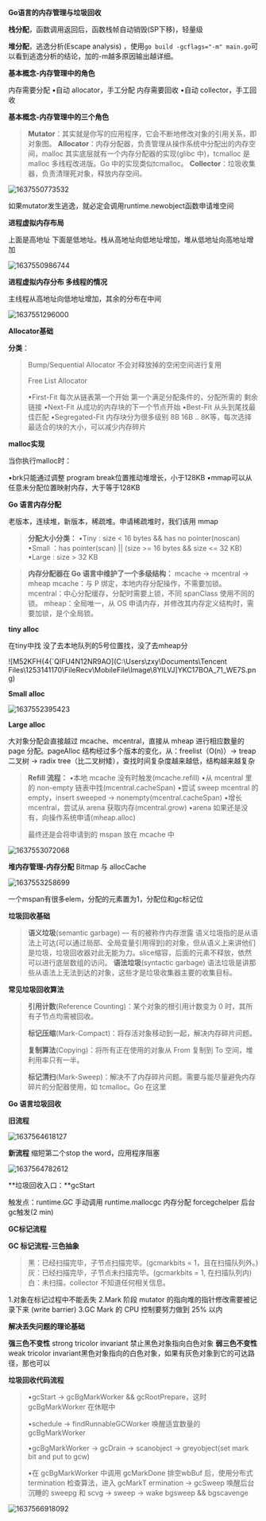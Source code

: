 **Go语⾔的内存管理与垃圾回收**

**栈分配**，函数调⽤返回后，函数栈帧⾃动销毁(SP下移)，轻量级

**堆分配**，逃逸分析(Escape analysis) ，使用`go build -gcflags="-m" main.go`可以看到逃逸分析的结论，加的-m越多原因输出越详细。



**基本概念-内存管理中的⻆⾊**

内存需要分配	•⾃动 allocator，⼿⼯分配
内存需要回收	•⾃动 collector，⼿⼯回收



**基本概念-内存管理中的三个⻆⾊**

> **Mutator**：其实就是你写的应⽤程序，它会不断地修改对象的引⽤关系，即对象图。
> **Allocator**：内存分配器，负责管理从操作系统中分配出的内存空间，malloc 其实底层就有⼀个内存分配器的实现(glibc 中)，tcmalloc 是 malloc 多线程改进版。Go 中的实现类似tcmalloc。
> **Collector**：垃圾收集器，负责清理死对象，释放内存空间。

![1637550773532](F:\markdown笔记\Go高级工程师实战\image\1637550773532.png)

如果mutator发生逃逸，就必定会调用runtime.newobject函数申请堆空间



**进程虚拟内存布局**

上面是高地址 下面是低地址。栈从高地址向低地址增加，堆从低地址向高地址增加

![1637550986744](F:\markdown笔记\Go高级工程师实战\image\1637550986744.png)

**进程虚拟内存分布 多线程的情况**

主线程从高地址向低地址增加，其余的分布在中间

![1637551296000](F:\markdown笔记\Go高级工程师实战\image\1637551296000.png)



**Allocator基础**

**分类**：

> Bump/Sequential Allocator	不会对释放掉的空闲空间进行复用
>
> Free List Allocator
>
> •First-Fit  每次从链表第一个开始 第一个满足分配条件的，分配所需的 剩余链接
> •Next-Fit 从成功的内存块的下一个节点开始
> •Best-Fit 从头到尾找最佳匹配
> •Segregated-Fit  内存块分为很多级别 8B 16B .. 8K等，每次选择最适合的块的大小，可以减少内存碎片



**malloc实现**

当你执⾏malloc时：

•brk只能通过调整 program break位置推动堆增⻓，小于128KB
•mmap可以从任意未分配位置映射内存，大于等于128KB

**Go 语⾔内存分配**

⽼版本，连续堆，新版本，稀疏堆。申请稀疏堆时，我们该⽤ mmap

> **分配⼤⼩分类：**
> •Tiny : size < 16 bytes && has no pointer(noscan)
> •Small ：has pointer(scan) || (size >= 16 bytes && size <= 32 KB)
> •Large : size > 32 KB

> **内存分配器在 Go 语⾔中维护了⼀个多级结构：**
> mcache -> mcentral -> mheap
> mcache：与 P 绑定，本地内存分配操作，不需要加锁。
> mcentral：中⼼分配缓存，分配时需要上锁，不同 spanClass 使⽤不同的锁。
> mheap：全局唯⼀，从 OS 申请内存，并修改其内存定义结构时，需要加锁，是个全局锁。

**tiny alloc**

在tiny中找 没了去本地队列的5号位置找，没了去mheap分

![M52KFH{4{`QIFU4N12NR9AO](C:\Users\zxy\Documents\Tencent Files\1253141170\FileRecv\MobileFile\Image\8YILVJ]YKC17BOA_71_WE7S.png)

**Small alloc**

![1637552395423](F:\markdown笔记\Go高级工程师实战\image\1637552395423.png)

**Large alloc**

⼤对象分配会直接越过 mcache、mcentral，直接从 mheap 进⾏相应数量的 page 分配。pageAlloc 结构经过多个版本的变化，从：freelist（O(n)）-> treap 二叉树 -> radix tree（比二叉树矮），查找时间复杂度越来越低，结构越来越复杂

> **Refill 流程：**
> •本地 mcache 没有时触发(mcache.refill)
> •从 mcentral ⾥的 non-empty 链表中找(mcentral.cacheSpan)
> •尝试 sweep mcentral 的 empty，insert sweeped -> nonempty(mcentral.cacheSpan)
> •增⻓ mcentral，尝试从 arena 获取内存(mcentral.grow)
> •arena 如果还是没有，向操作系统申请(mheap.alloc)
>
> 最终还是会将申请到的 mspan 放在 mcache 中

![1637553072068](F:\markdown笔记\Go高级工程师实战\image\1637553072068.png)

**堆内存管理-内存分配**
Bitmap 与 allocCache

![1637553258699](F:\markdown笔记\Go高级工程师实战\image\1637553258699.png)

一个mspan有很多elem，分配的元素置为1，分配位和gc标记位



**垃圾回收基础**

> **语义垃圾**(semantic garbage)  — 有的被称作内存泄露
> 语义垃圾指的是从语法上可达(可以通过局部、全局变量引⽤得到)的对象，但从语义上来讲他们是垃圾，垃圾回收器对此⽆能为⼒。slice缩容，后面的元素不释放，依然可以进行底层数组的访问。
> **语法垃圾**(syntactic garbage)
> 语法垃圾是讲那些从语法上⽆法到达的对象，这些才是垃圾收集器主要的收集⽬标。



**常⻅垃圾回收算法**

> **引⽤计数**(Reference Counting)：某个对象的根引⽤计数变为 0 时，其所有⼦节点均需被回收。
>
> **标记压缩**(Mark-Compact)：将存活对象移动到⼀起，解决内存碎⽚问题。
>
> **复制算法**(Copying)：将所有正在使⽤的对象从 From 复制到 To 空间，堆利⽤率只有⼀半。
>
> **标记清扫**(Mark-Sweep)：解决不了内存碎⽚问题。需要与能尽量避免内存碎⽚的分配器使⽤，如 tcmalloc。Go 在这⾥



**Go 语⾔垃圾回收**

**旧流程**

![1637564618127](F:\markdown笔记\Go高级工程师实战\image\1637564618127.png)

**新流程** 缩短第二个stop the word，应用程序阻塞

![1637564782612](F:\markdown笔记\Go高级工程师实战\image\1637564782612.png)

**垃圾回收⼊⼝：**gcStart

触发点：runtime.GC 手动调用 runtime.mallocgc 内存分配 forcegchelper 后台gc触发(2 min)



**GC标记流程**

**GC 标记流程-三⾊抽象**

> ⿊：已经扫描完毕，⼦节点扫描完毕。(gcmarkbits = 1，且在扫描队列外。)
> 灰：已经扫描完毕，⼦节点未扫描完毕。(gcmarkbits = 1, 在扫描队列内)
> ⽩：未扫描，collector 不知道任何相关信息。

1.对象在标记过程中不能丢失
2.Mark 阶段 mutator 的指向堆的指针修改需要被记录下来 (write barrier)
3.GC Mark 的 CPU 控制要努⼒做到 25% 以内



**解决丢失问题的理论基础**

**强三⾊不变性**
strong tricolor invariant 禁⽌⿊⾊对象指向⽩⾊对象
**弱三⾊不变性**
weak tricolor invariant⿊⾊对象指向的⽩⾊对象，如果有灰⾊对象到它的可达路径，那也可以



**垃圾回收代码流程**

> •gcStart ->  gcBgMarkWorker && gcRootPrepare，这时 gcBgMarkWorker 在休眠中 
>
> •schedule -> findRunnableGCWorker 唤醒适宜数量的 gcBgMarkWorker
>
> •gcBgMarkWorker -> gcDrain -> scanobject -> greyobject(set mark bit and put to gcw)
>
> •在 gcBgMarkWorker 中调⽤ gcMarkDone 排空wbBuf 后，使⽤分布式 termination 
> 检查算法，进⼊ gcMarkT ermination -> gcSweep 唤醒后台沉睡的 sweepg 和 scvg -> 
> sweep -> wake bgsweep && bgscavenge

![1637566918092](F:\markdown笔记\Go高级工程师实战\image\1637566918092.png)

